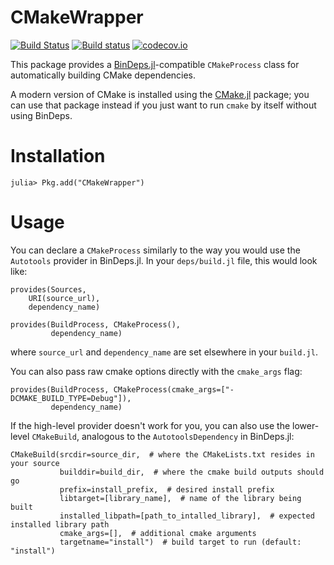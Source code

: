 # CMakeWrapper

[![Build Status](https://travis-ci.org/JuliaPackaging/CMakeWrapper.jl.svg?branch=master)](https://travis-ci.org/JuliaPackaging/CMakeWrapper.jl)
[![Build status](https://ci.appveyor.com/api/projects/status/x0k8dy47kau99bhr?svg=true)](https://ci.appveyor.com/project/StevenGJohnson/cmakewrapper-jl)
[![codecov.io](http://codecov.io/github/JuliaPackaging/CMakeWrapper.jl/coverage.svg?branch=master)](http://codecov.io/github/JuliaPackaging/CMakeWrapper.jl?branch=master)

This package provides a [BinDeps.jl](https://github.com/JuliaLang/BinDeps.jl)-compatible `CMakeProcess` class for automatically building CMake dependencies.

A modern version of CMake is installed using the [CMake.jl](https://github.com/JuliaPackaging/CMake.jl) package; you can use
that package instead if you just want to run `cmake` by itself without using BinDeps.

# Installation

    julia> Pkg.add("CMakeWrapper")

# Usage

You can declare a `CMakeProcess` similarly to the way you would use the `Autotools` provider in BinDeps.jl. In your `deps/build.jl` file, this would look like:

    provides(Sources,
        URI(source_url),
        dependency_name)

    provides(BuildProcess, CMakeProcess(),
             dependency_name)

where `source_url` and `dependency_name` are set elsewhere in your `build.jl`.

You can also pass raw cmake options directly with the `cmake_args` flag:

    provides(BuildProcess, CMakeProcess(cmake_args=["-DCMAKE_BUILD_TYPE=Debug"]),
             dependency_name)

If the high-level provider doesn't work for you, you can also use the lower-level `CMakeBuild`, analogous to the `AutotoolsDependency` in BinDeps.jl:

    CMakeBuild(srcdir=source_dir,  # where the CMakeLists.txt resides in your source
               builddir=build_dir,  # where the cmake build outputs should go
               prefix=install_prefix,  # desired install prefix
               libtarget=[library_name],  # name of the library being built
               installed_libpath=[path_to_intalled_library],  # expected installed library path
               cmake_args=[],  # additional cmake arguments
               targetname="install")  # build target to run (default: "install")


